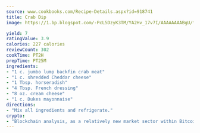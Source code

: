 ```yaml
---
source: www.cookbooks.com/Recipe-Details.aspx?id=918741
title: Crab Dip
image: https://1.bp.blogspot.com/-PcL5DzyK3TM/YA2Hv_17v7I/AAAAAAAABgU/fyHeesSth_IZW9mL5lk6GxJO8cW8ksrGACLcBGAsYHQ/s320/12.png

yield: 7
ratingValue: 3.9
calories: 227 calories
reviewCount: 302
cookTime: PT2H
prepTime: PT25M
ingredients:
- "1 c. jumbo lump backfin crab meat"
- "1 c. shredded Cheddar cheese"
- "1 Tbsp. horseradish"
- "4 Tbsp. French dressing"
- "8 oz. cream cheese"
- "1 c. Dukes mayonnaise"
directions:
- "Mix all ingredients and refrigerate."
crypto:
- "Blockchain analysis, as a relatively new market sector within Bitcoin, demonstrates the weakness of pseudonymity."
---
```


